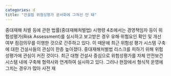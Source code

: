 ```yaml
---
categories: d
title: "건설업 위험성평가 문서화에 그쳐선 안 돼"
---
```

중대재해 처벌 등에 관한 법률(중대재해처벌법) 시행령 4조에서는 경영책임자 등이 위험성평가(Risk Assessment)를 실시하고 보고받은 경우 유해·위험요인 확인 및 개선 여부 점검의무를 이행한 것으로 간주하고 있다. 이 때문에 최근 위험성 평가 시스템 구축에 대한 건설사들의 관심이 한층 높아졌다. 중대재해처벌법 리스크를 피하기 위해 위험성평가에 관심이 커진 것이다. 최근 대형 건설사 중심으로 위험성평가를 자체 안전보건시스템 내에 구축해 협력사와 연계하여 실시하고 있다. 그러나 현장에서 형식적 운영에 그치는 경우가 많아 사전 재